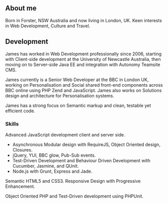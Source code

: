 About me
--------
Born in Forster, NSW Australia and now living in London, UK. Keen interests in Web Development, Culture and Travel.

Development
-----------
James has worked in Web Development professionally since 2006, starting with Client-side development at the University of Newcastle Australia, then moving on to Server-side Java EE and integration with Autonomy Teamsite CMS.

James currently is a Senior Web Developer at the BBC in London UK, working on Personalisation and Social shared front-end components across BBC online using PHP Zend and JavaScript. James also works on Solutions design and architecture for Personalisation systems.

James has a strong focus on Semantic markup and clean, testable yet efficient code.


### Skills
Advanced JavaScript development client and server side.

 - Asynchronous Modular design with RequireJS, Object Oriented design, Closures.
 - jQuery, YUI, BBC glow, Pub-Sub events.
 - Test-Driven Development and Behaviour Driven Development with Cucumber, Jasmine, and QUnit.
 - Node.js with Grunt, Express and Jade.

Semantic HTML5 and CSS3. Responsive Design with Progressive Enhancement.

Object Oriented PHP and Test-Driven development using PHPUnit.
